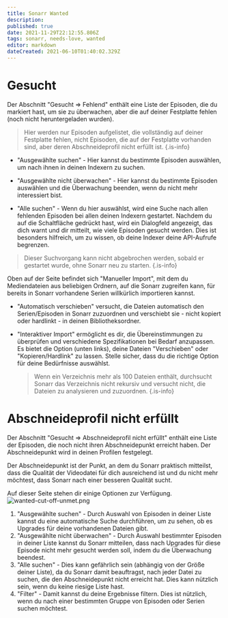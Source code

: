 ```yaml
---
title: Sonarr Wanted
description: 
published: true
date: 2021-11-29T22:12:55.806Z
tags: sonarr, needs-love, wanted
editor: markdown
dateCreated: 2021-06-10T01:40:02.329Z
---
```


# Gesucht

Der Abschnitt "Gesucht => Fehlend" enthält eine Liste der Episoden, die du markiert hast, um sie zu überwachen, aber die auf deiner Festplatte fehlen (noch nicht heruntergeladen wurden).

> Hier werden nur Episoden aufgelistet, die vollständig auf deiner Festplatte fehlen, nicht Episoden, die auf der Festplatte vorhanden sind, aber deren Abschneideprofil nicht erfüllt ist.
{.is-info}

- "Ausgewählte suchen" - Hier kannst du bestimmte Episoden auswählen, um nach ihnen in deinen Indexern zu suchen.

- "Ausgewählte nicht überwachen" - Hier kannst du bestimmte Episoden auswählen und die Überwachung beenden, wenn du nicht mehr interessiert bist.

- "Alle suchen" - Wenn du hier auswählst, wird eine Suche nach allen fehlenden Episoden bei allen deinen Indexern gestartet. Nachdem du auf die Schaltfläche gedrückt hast, wird ein Dialogfeld angezeigt, das dich warnt und dir mitteilt, wie viele Episoden gesucht werden. Dies ist besonders hilfreich, um zu wissen, ob deine Indexer deine API-Aufrufe begrenzen.

> Dieser Suchvorgang kann nicht abgebrochen werden, sobald er gestartet wurde, ohne Sonarr neu zu starten.
{.is-info}

Oben auf der Seite befindet sich "Manueller Import", mit dem du Mediendateien aus beliebigen Ordnern, auf die Sonarr zugreifen kann, für bereits in Sonarr vorhandene Serien willkürlich importieren kannst.

- "Automatisch verschieben" versucht, die Dateien automatisch den Serien/Episoden in Sonarr zuzuordnen und verschiebt sie - nicht kopiert oder hardlinkt - in deinen Bibliotheksordner.
- "Interaktiver Import" ermöglicht es dir, die Übereinstimmungen zu überprüfen und verschiedene Spezifikationen bei Bedarf anzupassen. Es bietet die Option (unten links), deine Dateien "Verschieben" oder "Kopieren/Hardlink" zu lassen. Stelle sicher, dass du die richtige Option für deine Bedürfnisse auswählst.
  
  > Wenn ein Verzeichnis mehr als 100 Dateien enthält, durchsucht Sonarr das Verzeichnis nicht rekursiv und versucht nicht, die Dateien zu analysieren und zuzuordnen. {.is-info}

# Abschneideprofil nicht erfüllt

Der Abschnitt "Gesucht => Abschneideprofil nicht erfüllt" enthält eine Liste der Episoden, die noch nicht ihren Abschneidepunkt erreicht haben. Der Abschneidepunkt wird in deinen Profilen festgelegt.

Der Abschneidepunkt ist der Punkt, an dem du Sonarr praktisch mitteilst, dass die Qualität der Videodatei für dich ausreichend ist und du nicht mehr möchtest, dass Sonarr nach einer besseren Qualität sucht.

Auf dieser Seite stehen dir einige Optionen zur Verfügung.
![wanted-cut-off-unmet.png](/assets/sonarr/wanted-cut-off-unmet.png)

1. "Ausgewählte suchen" - Durch Auswahl von Episoden in deiner Liste kannst du eine automatische Suche durchführen, um zu sehen, ob es Upgrades für deine vorhandenen Dateien gibt.
1. "Ausgewählte nicht überwachen" - Durch Auswahl bestimmter Episoden in deiner Liste kannst du Sonarr mitteilen, dass nach Upgrades für diese Episode nicht mehr gesucht werden soll, indem du die Überwachung beendest.
1. "Alle suchen" - Dies kann gefährlich sein (abhängig von der Größe deiner Liste), da du Sonarr damit beauftragst, nach jeder Datei zu suchen, die den Abschneidepunkt nicht erreicht hat. Dies kann nützlich sein, wenn du keine riesige Liste hast.
1. "Filter" - Damit kannst du deine Ergebnisse filtern. Dies ist nützlich, wenn du nach einer bestimmten Gruppe von Episoden oder Serien suchen möchtest.